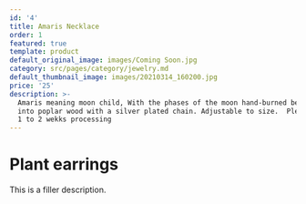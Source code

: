 ```yaml
---
id: '4'
title: Amaris Necklace
order: 1
featured: true
template: product
default_original_image: images/Coming Soon.jpg
category: src/pages/category/jewelry.md
default_thumbnail_image: images/20210314_160200.jpg
price: '25'
description: >-
  Amaris meaning moon child, With the phases of the moon hand-burned beautifully
  into poplar wood with a silver plated chain. Adjustable to size.  Please allow
  1 to 2 wekks processing
---
```

# Plant earrings

This is a filler description.
